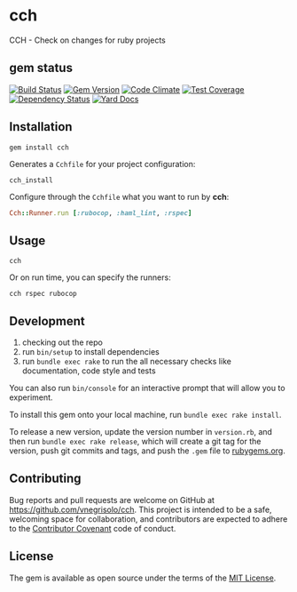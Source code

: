 # cch
CCH - Check on changes for ruby projects

## gem status

[![Build Status](https://travis-ci.org/vnegrisolo/cch.svg)](https://travis-ci.org/vnegrisolo/cch)
[![Gem Version](https://badge.fury.io/rb/cch.svg)](http://badge.fury.io/rb/cch)
[![Code Climate](https://codeclimate.com/github/vnegrisolo/cch/badges/gpa.svg)](https://codeclimate.com/github/vnegrisolo/cch)
[![Test Coverage](https://codeclimate.com/github/vnegrisolo/cch/badges/coverage.svg)](https://codeclimate.com/github/vnegrisolo/cch/coverage)
[![Dependency Status](https://gemnasium.com/vnegrisolo/cch.svg)](https://gemnasium.com/vnegrisolo/cch)
[![Yard Docs](http://img.shields.io/badge/yard-docs-blue.svg)](http://www.rubydoc.info/github/vnegrisolo/cch)

## Installation

```shell
gem install cch
```

Generates a `Cchfile` for your project configuration:

```shell
cch_install
```

Configure through the `Cchfile` what you want to run by **cch**:

```ruby
Cch::Runner.run [:rubocop, :haml_lint, :rspec]
```

## Usage

```shell
cch
```

Or on run time, you can specify the runners:

```shell
cch rspec rubocop
```

## Development

1. checking out the repo
2. run `bin/setup` to install dependencies
3. run `bundle exec rake` to run the all necessary checks like documentation, code style and tests

You can also run `bin/console` for an interactive prompt that will allow you to experiment.

To install this gem onto your local machine, run `bundle exec rake install`.

To release a new version, update the version number in `version.rb`, and then run `bundle exec rake release`, which will create a git tag for the version, push git commits and tags, and push the `.gem` file to [rubygems.org](https://rubygems.org/gems/cch).

## Contributing

Bug reports and pull requests are welcome on GitHub at https://github.com/vnegrisolo/cch. This project is intended to be a safe, welcoming space for collaboration, and contributors are expected to adhere to the [Contributor Covenant](https://github.com/vnegrisolo/cch/blob/master/CONTRIBUTING.md) code of conduct.

## License

The gem is available as open source under the terms of the [MIT License](https://github.com/vnegrisolo/cch/blob/master/LICENSE.md).
